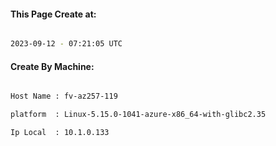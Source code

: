 
   
#### This Page Create at:

```bash

2023-09-12 - 07:21:05 UTC

```

#### Create By Machine:

```bash

Host Name : fv-az257-119

platform  : Linux-5.15.0-1041-azure-x86_64-with-glibc2.35

Ip Local  : 10.1.0.133

```


